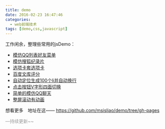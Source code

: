 ```yaml
---
title: demo
date: 2016-02-23 16:47:46
categories:
  - web前端技术
tags: [demo,css,javascript]
---
```



工作闲余，整理些常用的jsDemo：

* [模仿QQ列表好友菜单](http://msisliao.github.io/demo/10-QQ%E8%8F%9C%E5%8D%95.html)
* [模仿搜狐纪录片](http://msisliao.github.io/demo/17%E6%90%9C%E7%8B%90%E8%AE%B0%E5%BD%95%E7%89%87.html)
* [选项卡套选项卡](http://msisliao.github.io/demo/18%E9%80%89%E9%A1%B9%E5%8D%A1%E5%A5%97%E9%80%89%E9%A1%B9%E5%8D%A1.html)
* [百度文库评分](http://msisliao.github.io/demo/19%E7%99%BE%E5%BA%A6%E6%96%87%E5%BA%93%E8%AF%84%E5%88%86--2.html)
* [自动定位生成100个li并自动换行](http://msisliao.github.io/demo/7%E5%AE%9A%E4%BD%8D%E8%87%AA%E5%8A%A8%E7%94%9F%E6%88%90%E5%B9%B6%E6%8D%A2%E8%A1%8C.html)
* [点击按钮V字形四面切换](http://msisliao.github.io/demo/8v%E5%AD%97%E5%BD%A2%E9%AB%98%E7%BA%A7%E7%89%88.html)
* [简单的模仿QQ聊天](http://msisliao.github.io/demo/3%E9%98%B2%E8%81%8A%E5%A4%A9.html)
* [整屏滚动有动画](http://msisliao.github.io/demo/a%E6%BB%9A%E5%8A%A8%E6%97%B6%E6%9C%89%E5%8A%A8%E7%94%BB.html)

想看更多　地址在这——  https://github.com/msisliao/demo/tree/gh-pages
<p style="font-size:14px;color:#999;">
—持续更新~~
</p>
